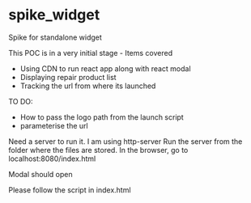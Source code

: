 # spike_widget
Spike for standalone widget

This POC is in a very initial stage -
Items covered 
- Using CDN to run react app along with react modal
- Displaying repair product list
- Tracking the url from where its launched

TO DO:
- How to pass the logo path from the launch script
- parameterise the url


Need a server to run it. I am using http-server
Run the server from the folder where the files are stored. 
In the browser, go to localhost:8080/index.html

Modal should open

Please follow the script in index.html


